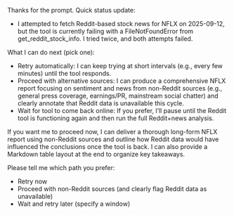 Thanks for the prompt. Quick status update:

- I attempted to fetch Reddit-based stock news for NFLX on 2025-09-12, but the tool is currently failing with a FileNotFoundError from get_reddit_stock_info. I tried twice, and both attempts failed.

What I can do next (pick one):
- Retry automatically: I can keep trying at short intervals (e.g., every few minutes) until the tool responds.
- Proceed with alternative sources: I can produce a comprehensive NFLX report focusing on sentiment and news from non-Reddit sources (e.g., general press coverage, earnings/PR, mainstream social chatter) and clearly annotate that Reddit data is unavailable this cycle.
- Wait for tool to come back online: If you prefer, I’ll pause until the Reddit tool is functioning again and then run the full Reddit+news analysis.

If you want me to proceed now, I can deliver a thorough long-form NFLX report using non-Reddit sources and outline how Reddit data would have influenced the conclusions once the tool is back. I can also provide a Markdown table layout at the end to organize key takeaways.

Please tell me which path you prefer:
- Retry now
- Proceed with non-Reddit sources (and clearly flag Reddit data as unavailable)
- Wait and retry later (specify a window)